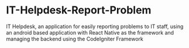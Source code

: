 # IT-Helpdesk-Report-Problem
IT Helpdesk, an application for easily reporting problems to IT staff, using an android based application with React Native as the framework and managing the backend using the CodeIgniter Framework
